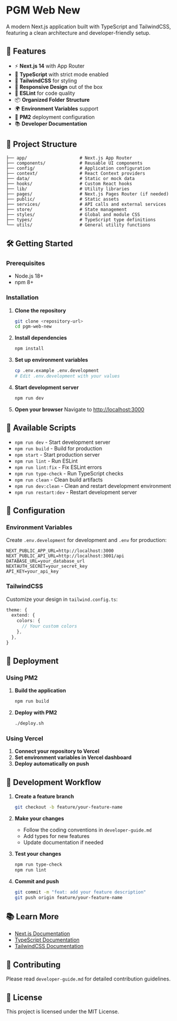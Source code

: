 # PGM Web New

A modern Next.js application built with TypeScript and TailwindCSS, featuring a clean architecture and developer-friendly setup.

## 🚀 Features

- ⚡ **Next.js 14** with App Router
- 🔷 **TypeScript** with strict mode enabled
- 🎨 **TailwindCSS** for styling
- 📱 **Responsive Design** out of the box
- 🔧 **ESLint** for code quality
- 📦 **Organized Folder Structure**
- 🌍 **Environment Variables** support
- 🚀 **PM2** deployment configuration
- 📚 **Developer Documentation**

## 📁 Project Structure

```
├── app/                    # Next.js App Router
├── components/             # Reusable UI components
├── config/                 # Application configuration
├── context/                # React Context providers
├── data/                   # Static or mock data
├── hooks/                  # Custom React hooks
├── lib/                    # Utility libraries
├── pages/                  # Next.js Pages Router (if needed)
├── public/                 # Static assets
├── services/               # API calls and external services
├── store/                  # State management
├── styles/                 # Global and module CSS
├── types/                  # TypeScript type definitions
└── utils/                  # General utility functions
```

## 🛠️ Getting Started

### Prerequisites

- Node.js 18+ 
- npm 8+

### Installation

1. **Clone the repository**
   ```bash
   git clone <repository-url>
   cd pgm-web-new
   ```

2. **Install dependencies**
   ```bash
   npm install
   ```

3. **Set up environment variables**
   ```bash
   cp .env.example .env.development
   # Edit .env.development with your values
   ```

4. **Start development server**
   ```bash
   npm run dev
   ```

5. **Open your browser**
   Navigate to [http://localhost:3000](http://localhost:3000)

## 📜 Available Scripts

- `npm run dev` - Start development server
- `npm run build` - Build for production
- `npm start` - Start production server
- `npm run lint` - Run ESLint
- `npm run lint:fix` - Fix ESLint errors
- `npm run type-check` - Run TypeScript checks
- `npm run clean` - Clean build artifacts
- `npm run dev:clean` - Clean and restart development environment
- `npm run restart:dev` - Restart development server

## 🔧 Configuration

### Environment Variables

Create `.env.development` for development and `.env` for production:

```env
NEXT_PUBLIC_APP_URL=http://localhost:3000
NEXT_PUBLIC_API_URL=http://localhost:3001/api
DATABASE_URL=your_database_url
NEXTAUTH_SECRET=your_secret_key
API_KEY=your_api_key
```

### TailwindCSS

Customize your design in `tailwind.config.ts`:

```typescript
theme: {
  extend: {
    colors: {
      // Your custom colors
    },
  },
}
```

## 🚀 Deployment

### Using PM2

1. **Build the application**
   ```bash
   npm run build
   ```

2. **Deploy with PM2**
   ```bash
   ./deploy.sh
   ```

### Using Vercel

1. **Connect your repository to Vercel**
2. **Set environment variables in Vercel dashboard**
3. **Deploy automatically on push**

## 🧪 Development Workflow

1. **Create a feature branch**
   ```bash
   git checkout -b feature/your-feature-name
   ```

2. **Make your changes**
   - Follow the coding conventions in `developer-guide.md`
   - Add types for new features
   - Update documentation if needed

3. **Test your changes**
   ```bash
   npm run type-check
   npm run lint
   ```

4. **Commit and push**
   ```bash
   git commit -m "feat: add your feature description"
   git push origin feature/your-feature-name
   ```

## 📚 Learn More

- [Next.js Documentation](https://nextjs.org/docs)
- [TypeScript Documentation](https://www.typescriptlang.org/docs)
- [TailwindCSS Documentation](https://tailwindcss.com/docs)

## 🤝 Contributing

Please read `developer-guide.md` for detailed contribution guidelines.

## 📄 License

This project is licensed under the MIT License.
